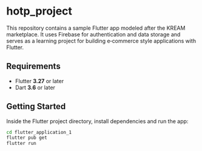 # hotp_project

This repository contains a sample Flutter app modeled after the KREAM marketplace. It uses Firebase for authentication and data storage and serves as a learning project for building e‑commerce style applications with Flutter.

## Requirements

- Flutter **3.27** or later
- Dart **3.6** or later

## Getting Started

Inside the Flutter project directory, install dependencies and run the app:

```bash
cd flutter_application_1
flutter pub get
flutter run
```
